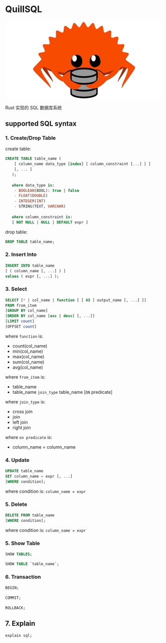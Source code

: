 # QuillSQL

<div align="center">
  <img src="/public/rust-db.png" alt="QuillSQL Cover" width="500"/>
</div>

Rust 实现的 SQL 数据库系统

## supported SQL syntax

### 1. Create/Drop Table
create table:
```sql
CREATE TABLE table_name (
    [ column_name data_type [index] [ column_constraint [...] ] ]
    [, ... ]
   );

   where data_type is:
    - BOOLEAN(BOOL): true | false
    - FLOAT(DOUBLE)
    - INTEGER(INT)
    - STRING(TEXT, VARCHAR)

   where column_constraint is:
   [ NOT NULL | NULL | DEFAULT expr ]
```
drop table:
```sql
DROP TABLE table_name;
```

### 2. Insert Into
```sql
INSERT INTO table_name
[ ( column_name [, ...] ) ]
values ( expr [, ...] );
```

### 3. Select
```sql
SELECT [* | col_name | function [ [ AS ] output_name [, ...] ]]
FROM from_item
[GROUP BY col_name]
[ORDER BY col_name [asc | desc] [, ...]]
[LIMIT count]
[OFFSET count]
```

where `function` is:
* count(col_name)
* min(col_name)
* max(col_name)
* sum(col_name)
* avg(col_name)

where `from_item` is:
* table_name
* table_name `join_type` table_name [`ON` predicate]

where `join_type` is:
* cross join
* join
* left join
* right join

where `on predicate` is:
* column_name = column_name

### 4. Update
```sql
UPDATE table_name
SET column_name = expr [, ...]
[WHERE condition];
```
where condition is: `column_name = expr`

### 5. Delete
```sql
DELETE FROM table_name
[WHERE condition];
```
where condition is: `column_name = expr`

### 5. Show Table
```sql
SHOW TABLES;
```

```sql
SHOW TABLE `table_name`;
```

### 6. Transaction

```
BEGIN;

COMMIT;

ROLLBACK;
```

## 7. Explain
```
explain sql;
```
